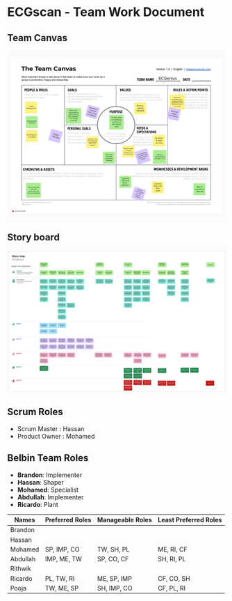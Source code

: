 # ECGscan - Team Work Document

## Team Canvas
![Team Canvas](images/teamCanvas.png)

## Story board

![Story Board](images/storyMap.png)

## Scrum Roles

- Scrum Master : Hassan
- Product Owner : Mohamed

## Belbin Team Roles

- **Brandon**: Implementer
- **Hassan**: Shaper
- **Mohamed**: Specialist
- **Abdullah**: Implementer
- **Ricardo**: Plant

| Names      | Preferred Roles     | Manageable Roles | Least Preferred Roles |
|------------|---------------------|------------------|------------------------|
| Brandon    |                     |                  |                        |
| Hassan     |                     |                  |                        |
| Mohamed    | SP, IMP, CO         | TW, SH, PL       | ME, RI, CF            |
| Abdullah   | IMP, ME, TW         | SP, CO, CF       | SH, RI, PL            |
| Rithwik    |                     |                  |                        |
| Ricardo    | PL, TW, RI          | ME, SP, IMP      | CF, CO, SH            |
| Pooja      | TW, ME, SP          | SH, IMP, CO      | CF, PL, RI            |


